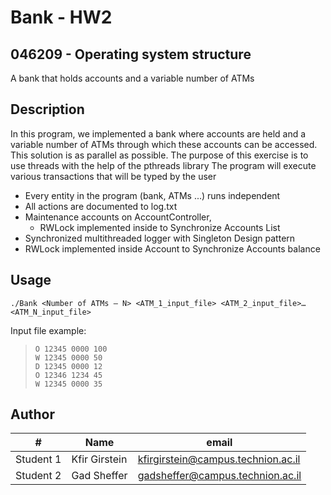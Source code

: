 # Bank - HW2
## 046209 - Operating system structure
A bank that holds accounts and a variable number of ATMs
## Description
In this program, we implemented a bank where accounts are held and a variable
number of ATMs through which these accounts can be accessed.
This solution is as parallel as possible.
The purpose of this exercise is to use threads with the help of the pthreads library
The program will execute various transactions that will be typed by the user

* Every entity in the program (bank, ATMs ...) runs independent 
* All actions are documented to log.txt 
* Maintenance accounts on AccountController, 
    * RWLock implemented inside to Synchronize Accounts List
* Synchronized multithreaded logger with Singleton Design pattern
* RWLock implemented inside Account to Synchronize Accounts balance

## Usage
`./Bank <Number of ATMs – N> <ATM_1_input_file> <ATM_2_input_file>…<ATM_N_input_file>`

Input file example:

>     O 12345 0000 100
>     W 12345 0000 50
>     D 12345 0000 12
>     O 12346 1234 45
>     W 12345 0000 35



## Author

| #       |              Name |             email |
|---------|-------------------|------------------ |
|Student 1|  Kfir Girstein | kfirgirstein@campus.technion.ac.il |
|Student 2|  Gad Sheffer | gadsheffer@campus.technion.ac.il |